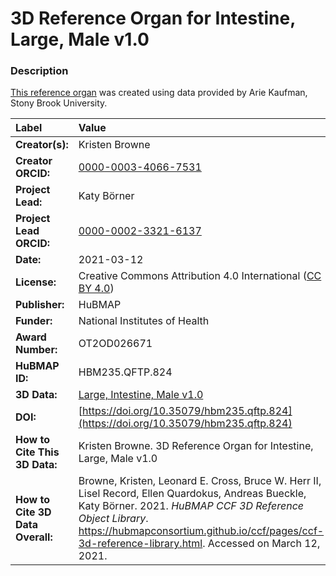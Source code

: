 # 3D Reference Organ for Intestine, Large, Male v1.0

### Description
[This reference organ](https://hubmapconsortium.github.io/ccf/pages/ccf-3d-reference-library.html) was created using data provided by Arie Kaufman, Stony Brook University.

| Label | Value |
| :------------- |:-------------|
| **Creator(s):** | Kristen Browne |
| **Creator ORCID:** | [0000-0003-4066-7531](https://orcid.org/0000-0003-4066-7531) |
| **Project Lead:** | Katy B&ouml;rner |
| **Project Lead ORCID:** | [0000-0002-3321-6137](https://orcid.org/0000-0002-3321-6137) |
| **Date:** | 2021-03-12 |
| **License:** | Creative Commons Attribution 4.0 International ([CC BY 4.0](https://creativecommons.org/licenses/by/4.0/)) |
| **Publisher:** | HuBMAP |
| **Funder:** | National Institutes of Health |
| **Award Number:** | OT2OD026671 |
| **HuBMAP ID:** | HBM235.QFTP.824 |
| **3D Data:** | [Large, Intestine, Male v1.0](https://hubmapconsortium.github.io/ccf-releases/v1.0/models/SBU_Intestine_Large_v1.0.glb) |
| **DOI:** | [https://doi.org/10.35079/hbm235.qftp.824](https://doi.org/10.35079/hbm235.qftp.824) |
| **How to Cite This 3D Data:** | Kristen Browne. 3D Reference Organ for Intestine, Large, Male v1.0 | [https://doi.org/10.35079/hbm235.qftp.824](https://doi.org/10.35079/hbm235.qftp.824) |
| **How to Cite 3D Data Overall:** | Browne, Kristen, Leonard E. Cross, Bruce W. Herr II, Lisel Record, Ellen Quardokus, Andreas Bueckle, Katy B&ouml;rner. 2021. *HuBMAP CCF 3D Reference Object Library*. https://hubmapconsortium.github.io/ccf/pages/ccf-3d-reference-library.html. Accessed on March 12, 2021. |
